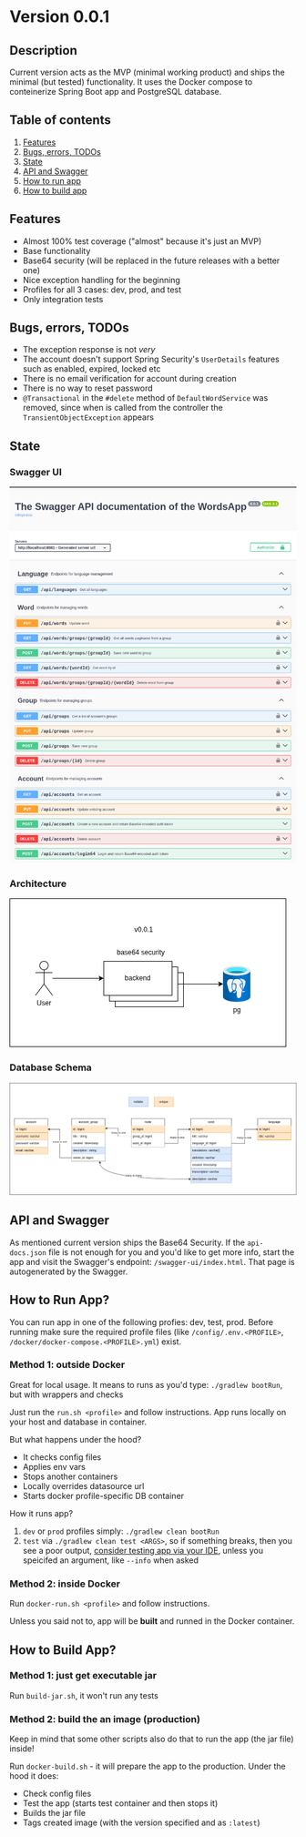 # Version 0.0.1

## Description
Current version acts as the MVP (minimal working product) and ships the
minimal (but tested) functionality. It uses the Docker compose to conteinerize 
Spring Boot app and PostgreSQL database.

## Table of contents
1. [Features](#features)
2. [Bugs, errors, TODOs](#bugs-errors-todos)
3. [State](#state)
4. [API and Swagger](#api-and-swagger)
5. [How to run app](#how-to-run-app)
6. [How to build app](#how-to-build-app)

## Features
* Almost 100% test coverage ("almost" because it's just an MVP)
* Base functionality
* Base64 security (will be replaced in the future releases with a better one)
* Nice exception handling for the beginning 
* Profiles for all 3 cases: dev, prod, and test
* Only integration tests

## Bugs, errors, TODOs
* The exception response is not *very*
* The account doesn't support Spring Security's `UserDetails` features such as enabled, expired, locked etc
* There is no email verification for account during creation
* There is no way to reset password
* `@Transactional` in the `#delete` method of `DefaultWordService` was removed, since when is called from the controller the `TransientObjectException` appears

## State
### Swagger UI
![Swagger-UI](../img/swagger-api.png)
### Architecture
![Architecture](../img/Current%20architecutre.drawio.png)
### Database Schema
![DB Schema](../img/Database_schema.drawio.png)

## API and Swagger
As mentioned current version ships the Base64 Security. If the `api-docs.json`
file is not enough for you and you'd like to get more info, start the app
and visit the Swagger's endpoint: `/swagger-ui/index.html`. That page is 
autogenerated by the Swagger. 

## How to Run App?
You can run app in one of the following profies: dev, test, prod. Before running
make sure the required profile files (like `/config/.env.<PROFILE>`, 
`/docker/docker-compose.<PROFILE>.yml`) exist.

### Method 1: outside Docker
Great for local usage. It means to runs as you'd type: `./gradlew bootRun`, 
but with wrappers and checks

Just run the `run.sh <profile>` and follow instructions. App runs locally 
on your host and  database in container.

But what happens under the hood?
* It checks config files
* Applies env vars
* Stops another containers
* Locally overrides datasource url
* Starts docker profile-specific DB container

How it runs app?
1. `dev` or `prod` profiles simply: `./gradlew clean bootRun`
2. `test` via `./gradlew clean test <ARGS>`, so if something breaks, then you see a poor output, 
<u>consider testing app via your IDE</u>, unless you speicifed an argument, like `--info`
when asked

### Method 2: inside Docker
Run `docker-run.sh <profile>` and follow instructions. 

Unless you said not to, app will be **built** and runned in the Docker container. 

## How to Build App?
### Method 1: just get executable jar
Run `build-jar.sh`, it won't run any tests

### Method 2: build the an image (production)
Keep in mind that some other scripts also do that to run the app (the jar file)
inside! 

Run `docker-build.sh` - it will prepare the app to the production. Under the 
hood it does:
* Check config files
* Test the app (starts test container and then stops it)
* Builds the jar file
* Tags created image (with the version specified and as `:latest`)
